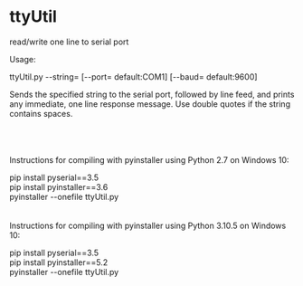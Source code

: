 # ttyUtil
read/write one line to serial port

Usage:

ttyUtil.py --string=<string> [--port=<port> default:COM1] [--baud=<baud> default:9600]

  Sends the specified string to the serial port, followed by line feed, and prints any immediate, one line response message.
  Use double quotes if the string contains spaces.
  
<br><br>  
Instructions for compiling with pyinstaller using Python 2.7 on Windows 10:
  
  pip install pyserial==3.5<br>
  pip install pyinstaller==3.6<br> 
  pyinstaller --onefile ttyUtil.py<br>
<br><br> 
Instructions for compiling with pyinstaller using Python 3.10.5 on Windows 10:
  
  pip install pyserial==3.5<br>
  pip install pyinstaller==5.2<br> 
  pyinstaller --onefile ttyUtil.py<br>
 
